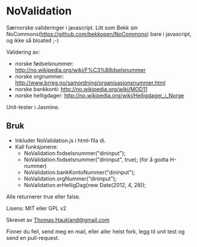 NoValidation
============

Særnorske valideringer i javascript. Litt som Bekk sin NoCommons(https://github.com/bekkopen/NoCommons) bare i javascript, og ikke så bloated ;-)

Validering av:
* norske fødselsnummer: http://no.wikipedia.org/wiki/F%C3%B8dselsnummer
* norske orgnummer: http://www.brreg.no/samordning/organisasjonsnummer.html
* norske bankkonti: http://no.wikipedia.org/wiki/MOD11
* norske helligdager: http://no.wikipedia.org/wiki/Helligdager_i_Norge

Unit-tester i Jasmine.

Bruk
----

* Inkluder NoValidation.js i html-fila di.
* Kall funksjonene: 
	* NoValidation.fodselsnummer("dininput");
	* NoValidation.fodselsnummer("dininput", true); (for å godta H-nummer)
	* NoValidation.bankKontoNummer("dininput");
	* NoValidation.orgNummer("dininput");
	* NoValidation.erHelligDag(new Date(2012, 4, 28));

Alle returnerer true eller false.

Lisens: MIT eller GPL v2

Skrevet av Thomas.Haukland@gmail.com

Finner du feil, send meg en mail, eller aller helst fork, legg til unit test
og send en pull-request.

